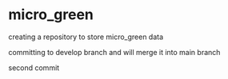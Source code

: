 # micro_green

creating a repository to store micro_green data

committing to develop branch and will merge it into main branch

second commit

